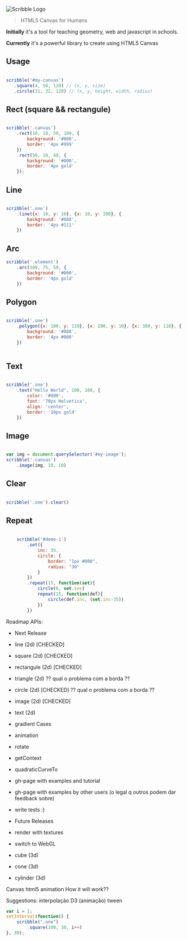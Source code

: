 ![Scribble Logo](https://raw.githubusercontent.com/raphamorim/scribble-js/master/logos/logo-scribble-original.png?token=ADdlCsi81Mhh4PEQl2-NqERkhhsq86tmks5WLuNswA%3D%3D)

> HTML5 Canvas for Humans

**Initially** it's a tool for teaching geometry, web and javascript in schools.

**Currently** it's a powerful library to create using HTML5 Canvas

## Usage

```javascript

scribble('#my-canvas')
   .square(4, 50, 120) // (x, y, size)
   .circle(31, 32, 120) // (x, y, height, width, radius)

```

## Rect (square && rectangule)

```javascript

scribble('.canvas')
    .rect(10, 10, 50, 100, {
        background: '#888', 
        border: '4px #999'
    })
    .rect(50, 10, 40, {
        background: '#000', 
        border: '4px gold'  
    });    

```

## Line

```javascript

scribble('.one')
    .line({x: 10, y: 10}, {x: 10, y: 200}, {
        background: '#888', 
        border: '4px #111'
    })

```

## Arc

```javascript
scribble('.element')
    .arc(100, 75, 50, {
        background: '#000', 
        border: '4px gold'  
    })

```

## Polygon 

```javascript

scribble('.one')
    .polygon({x: 100, y: 110}, {x: 200, y: 10}, {x: 300, y: 110}, {
        background: '#888', 
        border: '4px #000'
    })
    
```

## Text

```javascript

scribble('.one')
    .text("Hello World", 100, 100, {
        color: '#000',
        font: '70px Helvetica',
        align: 'center',
        border: '10px gold'
    })

```


## Image

```javascript

var img = document.querySelector('#my-image');
scribble('.canvas')
    .image(img, 10, 10)

```

## Clear

```javascript

scribble('.one').clear() 

```

## Repeat

```javascript
    
    scribble('#demo-1')
        .set({
            inc: 35,
            circle: {
                border: "1px #000",
                radius: "30"
            }
        })
        .repeat(15, function(set){
            circle(0, set.inc)
            repeat(15, function(def){
                circle(def.inc, (set.inc-35))  
            })
        })

```

Roadmap APIs:

- Next Release
 - line (2d) [CHECKED] 
 - square (2d) [CHECKED]
 - rectangule (2d) [CHECKED]
 - triangle (2d)
    ?? qual o problema com a borda ??
 - circle (2d) [CHECKED]
    ?? qual o problema com a borda ??
 - image (2d) [CHECKED]
 - text (2d) 
 - gradient Cases
 - animation
 - rotate
 - getContext
 - quadraticCurveTo
 - gh-page with examples and tutorial 
 - gh-page with examples by other users 
    (o legal q outros podem dar feedback sobre)
 - write tests :)


- Future Releases
 - render with textures
 - switch to WebGL 
 - cube (3d)
 - cone (3d)
 - cylinder (3d)

Canvas html5 animation
How it will work??

Suggestions: 
    interpolação D3 (animação) tween


```javascript
var i = 1;
setInterval(function() {
    scribble(".one")
        .square(100, 10, i++)
}, 30);
```
